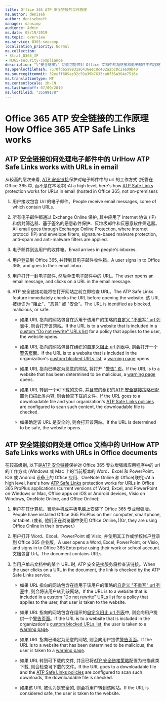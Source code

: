 ```yaml
---
title: Office 365 ATP 安全链接的工作原理
ms.author: deniseb
author: denisebmsft
manager: dansimp
audience: Admin
ms.date: 05/19/2019
ms.topic: overview
ms.service: O365-seccomp
localization_priority: Normal
ms.collection:
- Strat_O365_IP
- M365-security-compliance
description: "\"安全链接\" 功能可提供对 Office 文档中的超链接和电子邮件中的超链接的单击时间验证。 阅读本文, 了解 ATP 安全链接的工作原理。"
ms.openlocfilehash: 7570fd65a9831a6436eec8c402a2bc0c2ae09b40
ms.sourcegitcommit: 32ecff689ae32c59a39b7633ca0f36a304e7516e
ms.translationtype: MT
ms.contentlocale: zh-CN
ms.lasthandoff: 07/09/2019
ms.locfileid: "35599178"
---
```

# <a name="how-office-365-atp-safe-links-works"></a><span data-ttu-id="987d2-104">Office 365 ATP 安全链接的工作原理</span><span class="sxs-lookup"><span data-stu-id="987d2-104">How Office 365 ATP Safe Links works</span></span>
         
## <a name="how-atp-safe-links-works-with-urls-in-email"></a><span data-ttu-id="987d2-105">ATP 安全链接如何处理电子邮件中的 Url</span><span class="sxs-lookup"><span data-stu-id="987d2-105">How ATP Safe Links works with URLs in email</span></span>

<span data-ttu-id="987d2-106">从较高的层次来看, [ATP 安全链接](atp-safe-links.md)保护对电子邮件中的 url 的工作方式 (托管在 Office 365 中, 而不是在本地中):</span><span class="sxs-lookup"><span data-stu-id="987d2-106">At a high level, here's how [ATP Safe Links](atp-safe-links.md) protection works for URLs in email (hosted in Office 365, not on-premises):</span></span>
  
1. <span data-ttu-id="987d2-107">用户接收包含 Url 的电子邮件。</span><span class="sxs-lookup"><span data-stu-id="987d2-107">People receive email messages, some of which contain URLs.</span></span>
    
2. <span data-ttu-id="987d2-108">所有电子邮件都通过 Exchange Online 保护, 其中应用了 internet 协议 (IP) 和信封筛选器、基于签名的恶意软件保护、反垃圾邮件和反恶意软件筛选器。</span><span class="sxs-lookup"><span data-stu-id="987d2-108">All email goes through Exchange Online Protection, where internet protocol (IP) and envelope filters, signature-based malware protection, anti-spam and anti-malware filters are applied.</span></span> 
    
3. <span data-ttu-id="987d2-109">电子邮件到达用户的收件箱。</span><span class="sxs-lookup"><span data-stu-id="987d2-109">Email arrives in people's inboxes.</span></span>
    
4. <span data-ttu-id="987d2-110">用户登录到 Office 365, 并转到其电子邮件收件箱。</span><span class="sxs-lookup"><span data-stu-id="987d2-110">A user signs in to Office 365, and goes to their email inbox.</span></span>
    
5. <span data-ttu-id="987d2-111">用户打开一封电子邮件, 然后单击电子邮件中的 URL。</span><span class="sxs-lookup"><span data-stu-id="987d2-111">The user opens an email message, and clicks on a URL in the email message.</span></span>
    
6. <span data-ttu-id="987d2-112">ATP 安全链接功能将在打开网站之前立即检查 URL。</span><span class="sxs-lookup"><span data-stu-id="987d2-112">The ATP Safe Links feature immediately checks the URL before opening the website.</span></span> <span data-ttu-id="987d2-113">该 URL 被标识为 "阻止"、"恶意" 或 "安全"。</span><span class="sxs-lookup"><span data-stu-id="987d2-113">The URL is identified as blocked, malicious, or safe.</span></span>
    
    - <span data-ttu-id="987d2-114">如果 URL 指向的网站包含在适用于该用户的策略的[自定义 "不重写" url 列表](set-up-a-custom-do-not-rewrite-urls-list-with-atp.md)中, 则会打开该网站。</span><span class="sxs-lookup"><span data-stu-id="987d2-114">If the URL is to a website that is included in a [custom "Do not rewrite" URLs list](set-up-a-custom-do-not-rewrite-urls-list-with-atp.md) for a policy that applies to the user, the website opens.</span></span> 
    
    - <span data-ttu-id="987d2-115">如果 URL 指向的网站包含在组织的[自定义阻止 url 列表](set-up-a-custom-blocked-urls-list-wtih-atp.md)中, 则会打开一个[警告页面](atp-safe-links-warning-pages.md)。</span><span class="sxs-lookup"><span data-stu-id="987d2-115">If the URL is to a website that is included in the organization's [custom blocked URLs list](set-up-a-custom-blocked-urls-list-wtih-atp.md), a [warning page](atp-safe-links-warning-pages.md) opens.</span></span> 
    
    - <span data-ttu-id="987d2-116">如果 URL 指向已确定为恶意的网站, 将打开 "[警告" 页](atp-safe-links-warning-pages.md)。</span><span class="sxs-lookup"><span data-stu-id="987d2-116">If the URL is to a website that has been determined to be malicious, a [warning page](atp-safe-links-warning-pages.md) opens.</span></span> 
    
    - <span data-ttu-id="987d2-117">如果 URL 转到一个可下载的文件, 并且您的组织的[ATP 安全链接策略](set-up-atp-safe-links-policies.md)已配置为扫描此类内容, 则会检查下载的文件。</span><span class="sxs-lookup"><span data-stu-id="987d2-117">If the URL goes to a downloadable file and your organization's [ATP Safe Links policies](set-up-atp-safe-links-policies.md) are configured to scan such content, the downloadable file is checked.</span></span> 
    
    - <span data-ttu-id="987d2-118">如果确定该 URL 是安全的, 则会打开该网站。</span><span class="sxs-lookup"><span data-stu-id="987d2-118">If the URL is determined to be safe, the website opens.</span></span>
    
## <a name="how-atp-safe-links-works-with-urls-in-office-documents"></a><span data-ttu-id="987d2-119">ATP 安全链接如何处理 Office 文档中的 Url</span><span class="sxs-lookup"><span data-stu-id="987d2-119">How ATP Safe Links works with URLs in Office documents</span></span>

<span data-ttu-id="987d2-120">在较高级别, 以下是[ATP 安全链接](atp-safe-links.md)保护对 Office 365 专业增强版应用程序中的 url 的工作方式 (Windows 或 Mac 上的当前版本的 Word、Excel 和 PowerPoint、IOS 或 Android 设备上的 Office 应用、OneNote Online 和 Office)联机):</span><span class="sxs-lookup"><span data-stu-id="987d2-120">At a high level, here's how [ATP Safe Links](atp-safe-links.md) protection works for URLs in Office 365 ProPlus applications (current versions of Word, Excel, and PowerPoint on Windows or Mac, Office apps on iOS or Android devices, Visio on Windows, OneNote Online, and Office Online):</span></span>
  
1. <span data-ttu-id="987d2-121">用户在其计算机、智能手机或平板电脑上安装了 Office 365 专业增强版。</span><span class="sxs-lookup"><span data-stu-id="987d2-121">People have installed Office 365 ProPlus on their computer, smartphone, or tablet.</span></span> <span data-ttu-id="987d2-122">(或者, 他们正在浏览器中使用 Office Online。)</span><span class="sxs-lookup"><span data-stu-id="987d2-122">(Or, they are using Office Online in their browser.)</span></span>
    
2. <span data-ttu-id="987d2-123">用户打开 Word、Excel、PowerPoint 或 Visio, 并使用其工作或学校帐户登录到 Office 365 企业版。</span><span class="sxs-lookup"><span data-stu-id="987d2-123">A user opens a Word, Excel, PowerPoint, or Visio, and signs in to Office 365 Enterprise using their work or school account.</span></span> <span data-ttu-id="987d2-124">文档包含 Url。</span><span class="sxs-lookup"><span data-stu-id="987d2-124">The document contains URLs.</span></span>
    
3. <span data-ttu-id="987d2-125">当用户单击文档中的某个 URL 时, ATP 安全链接服务将检查该链接。</span><span class="sxs-lookup"><span data-stu-id="987d2-125">When the user clicks on a URL in the document, the link is checked by the ATP Safe Links service.</span></span>
    
      - <span data-ttu-id="987d2-126">如果 URL 指向的网站包含在适用于该用户的策略的[自定义 "不重写" url 列表](set-up-a-custom-do-not-rewrite-urls-list-with-atp.md)中, 则会将该用户转到该网站。</span><span class="sxs-lookup"><span data-stu-id="987d2-126">If the URL is to a website that is included in a [custom "Do not rewrite" URLs list](set-up-a-custom-do-not-rewrite-urls-list-with-atp.md) for a policy that applies to the user, that user is taken to the website.</span></span> 
    
      - <span data-ttu-id="987d2-127">如果 URL 指向的网站包含在组织的[自定义阻止 url 列表](set-up-a-custom-blocked-urls-list-wtih-atp.md)中, 则会向用户提供一个[警告页面](atp-safe-links-warning-pages.md)。</span><span class="sxs-lookup"><span data-stu-id="987d2-127">If the URL is to a website that is included in the organization's [custom blocked URLs list](set-up-a-custom-blocked-urls-list-wtih-atp.md), the user is taken to a [warning page](atp-safe-links-warning-pages.md).</span></span>
    
      - <span data-ttu-id="987d2-128">如果 URL 指向已确定为恶意的网站, 则会向用户提供[警告页面](atp-safe-links-warning-pages.md)。</span><span class="sxs-lookup"><span data-stu-id="987d2-128">If the URL is to a website that has been determined to be malicious, the user is taken to a [warning page](atp-safe-links-warning-pages.md).</span></span>
    
      - <span data-ttu-id="987d2-129">如果 URL 转到可下载的文件, 并且已将[ATP 安全链接策略](set-up-atp-safe-links-policies.md)配置为扫描此类下载, 则会检查可下载的文件。</span><span class="sxs-lookup"><span data-stu-id="987d2-129">If the URL goes to a downloadable file and the [ATP Safe Links policies](set-up-atp-safe-links-policies.md) are configured to scan such downloads, the downloadable file is checked.</span></span> 
    
      - <span data-ttu-id="987d2-130">如果该 URL 被认为是安全的, 则会将用户转到该网站。</span><span class="sxs-lookup"><span data-stu-id="987d2-130">If the URL is considered safe, the user is taken to the website.</span></span>

